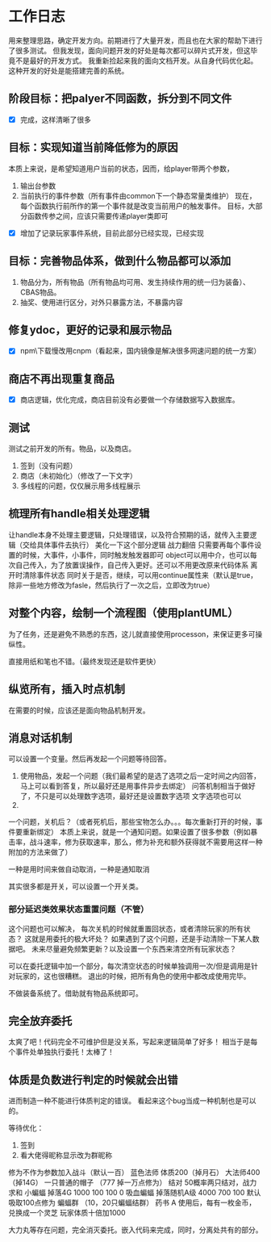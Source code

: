 # 工作日志
用来整理思路，确定开发方向。前期进行了大量开发，而且也在大家的帮助下进行了很多测试。
但我发现，面向问题开发的好处是每次都可以碎片式开发，但这毕竟不是最好的开发方式。
我重新捡起来我的面向文档开发。从自身代码优化起。这种开发的好处是能搭建完善的系统。

## 阶段目标：把palyer不同函数，拆分到不同文件
- [x] 完成，这样清晰了很多

## 目标：实现知道当前降低修为的原因
本质上来说，是希望知道用户当前的状态，因而，给player带两个参数，
1. 输出台参数
2. 当前执行的事件参数（所有事件由common下一个静态常量类维护）
现在，每个函数执行前所作的第一个事件就是改变当前用户的触发事件。
目标，大部分函数传参之间，应该只需要传递player类即可
- [x] 增加了记录玩家事件系统，目前此部分已经实现，已经实现
## 目标：完善物品体系，做到什么物品都可以添加
1. 物品分为，所有物品（所有物品均可用、发生持续作用的统一归为装备）、CBAS物品。
2. 抽奖、使用进行区分，对外只暴露方法，不暴露内容

## 修复ydoc，更好的记录和展示物品
- [x] npm\下载慢改用cnpm（看起来，国内镜像是解决很多网速问题的统一方案）

## 商店不再出现重复商品
- [x] 商店逻辑，优化完成，商店目前没有必要做一个存储数据写入数据库。

## 测试
测试之前开发的所有。物品，以及商店。
1. 签到（没有问题）
2. 商店（未初始化）（修改了一下文字）
3. 多线程的问题，仅仅展示用多线程展示


## 梳理所有handle相关处理逻辑
让handle本身不处理主要逻辑，只处理错误，以及符合预期的话，就传入主要逻辑（交给具体事件去执行）
美化一下这个部分逻辑
战力翻倍
只需要再每个事件设置的时候，大事件，小事件，同时触发触发器即可
object可以用中介，也可以每次自己传入，为了放置误操作，自己传入更好。还可以不用更改原来代码体系
离开时清除事件状态
同时关于是否，继续，可以用continue属性来（默认是true，除非一些地方修改为fasle，然后执行了一次之后，立即改为true）

## 对整个内容，绘制一个流程图（使用plantUML）
为了任务，还是避免不熟悉的东西，这儿就直接使用processon，来保证更多可操纵性。

直接用纸和笔也不错。（最终发现还是软件更快）

## 纵览所有，插入时点机制
在需要的时候，应该还是面向物品机制开发。

## 消息对话机制
可以设置一个变量。然后再发起一个问题等待回答。
1. 使用物品，发起一个问题（我们最希望的是选了选项之后一定时间之内回答，马上可以看到答复，所以最好还是用事件异步去绑定） 问答机制相当于做好了，不只是可以处理数字选项，最好还是设置数字选项 文字选项也可以
2. 

一个问题，关机后？（或者死机后，那些宝物怎么办。。。每次重新打开的时候，事件要重新绑定）
本质上来说，就是一个通知问题。如果设置了很多参数（例如暴击率，战斗速率，修为获取速率，那么，修为补充和额外获得就不需要用这样一种附加的方法来做了）

一种是用时间来做自动取消，一种是通知取消

其实很多都是开关，可以设置一个开关类。

### 部分延迟类效果状态重置问题（不管）
这个问题也可以解决，
每次关机的时候就重置回状态，或者清除玩家的所有状态？
这就是用委托的极大坏处？
如果遇到了这个问题，还是手动清除一下某人数据吧。
未来尽量避免频繁更新？以及设置一个东西来清空所有玩家状态？

可以在委托逻辑中加一个部分，每次清空状态的时候单独调用一次/但是调用是针对玩家的，这也很糟糕。
退出的时候，把所有角色的使用中都改成使用完毕。

不做装备系统了。借助就有物品系统即可。

## 完全放弃委托
太爽了吧！代码完全不可维护但是没关系，写起来逻辑简单了好多！
相当于是每个事件处单独执行委托！太棒了！

## 体质是负数进行判定的时候就会出错
进而制造一种不能进行体质判定的错误。
看起来这个bug当成一种机制也是可以的。


等待优化：
1. 签到
2. 看大佬得昵称显示改为群昵称

修为不作为参数加入战斗（默认一百）
蓝色法师 体质200（掉月石）
大法师400（掉14G）
一只普通的帽子 （777 掉一万点修为）
结对 50概率两只结对，战力求和
小蝙蝠 掉落4G 1000 100 100 0
吸血蝙蝠 掉落随机A级 4000 700   100  默认吸取100点修为
蝙蝠群  （10，20只蝙蝠结群）
药书 A  使用后，每有一枚金币，兑换成一个灵芝
玩家体质十倍加1000

大力丸等存在问题，完全消灭委托。嵌入代码来完成，同时，分离处共有的部分。

